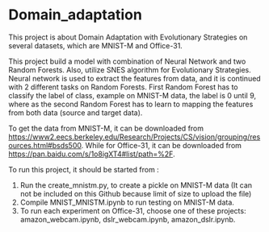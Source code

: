 # Domain_adaptation

This project is about Domain Adaptation with Evolutionary Strategies on several datasets, which are MNIST-M and Office-31.

This project build a model with combination of Neural Network and two Random Forests. Also, utilize SNES algorithm for Evolutionary Strategies. Neural network is used to extract the features from data, and it is continued with 2 different tasks on Random Forests. First Random Forest has to classify the label of class, example on MNIST-M data, the label is 0 until 9, where as the second Random Forest has to learn to mapping the features from both data (source and target data).

To get the data from MNIST-M, it can be downloaded from https://www2.eecs.berkeley.edu/Research/Projects/CS/vision/grouping/resources.html#bsds500. While for Office-31, it can be downloaded from https://pan.baidu.com/s/1o8igXT4#list/path=%2F. 

To run this project, it should be started from :
 1. Run the create_mnistm.py, to create a pickle on MNIST-M data (It can not be included on this Github because limit of size to upload the file)
 2. Compile MNIST_MNISTM.ipynb to run testing on MNIST-M data.
 3. To run each experiment on Office-31, choose one of these projects: amazon_webcam.ipynb, dslr_webcam.ipynb, amazon_dslr.ipynb.
